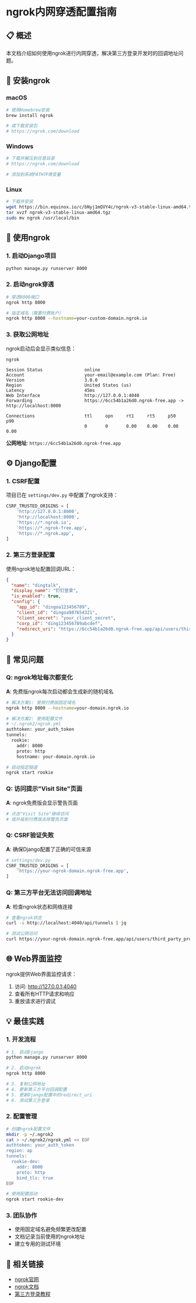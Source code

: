 # ngrok内网穿透配置指南

## 📋 概述

本文档介绍如何使用ngrok进行内网穿透，解决第三方登录开发时的回调地址问题。

## 🔧 安装ngrok

### macOS
```bash
# 使用Homebrew安装
brew install ngrok

# 或下载安装包
# https://ngrok.com/download
```

### Windows
```bash
# 下载并解压到任意目录
# https://ngrok.com/download

# 添加到系统PATH环境变量
```

### Linux
```bash
# 下载并安装
wget https://bin.equinox.io/c/bNyj1mQVY4c/ngrok-v3-stable-linux-amd64.tgz
tar xvzf ngrok-v3-stable-linux-amd64.tgz
sudo mv ngrok /usr/local/bin
```

## 🚀 使用ngrok

### 1. 启动Django项目
```bash
python manage.py runserver 8000
```

### 2. 启动ngrok穿透
```bash
# 穿透8000端口
ngrok http 8000

# 指定域名（需要付费账户）
ngrok http 8000 --hostname=your-custom-domain.ngrok.io
```

### 3. 获取公网地址
ngrok启动后会显示类似信息：
```
ngrok

Session Status                online
Account                       your-email@example.com (Plan: Free)
Version                       3.0.0
Region                        United States (us)
Latency                       45ms
Web Interface                 http://127.0.0.1:4040
Forwarding                    https://6cc54b1a26d0.ngrok-free.app -> http://localhost:8000

Connections                   ttl     opn     rt1     rt5     p50     p90
                              0       0       0.00    0.00    0.00    0.00
```

**公网地址**: `https://6cc54b1a26d0.ngrok-free.app`

## ⚙️ Django配置

### 1. CSRF配置
项目已在 `settings/dev.py` 中配置了ngrok支持：

```python
CSRF_TRUSTED_ORIGINS = [
    'http://127.0.0.1:8000',
    'http://localhost:8000',
    'https://*.ngrok.io',
    'https://*.ngrok-free.app',
    'https://*.ngrok.app',
]
```

### 2. 第三方登录配置
使用ngrok地址配置回调URL：

```json
{
  "name": "dingtalk",
  "display_name": "钉钉登录",
  "is_enabled": true,
  "config": {
    "app_id": "dingoa123456789",
    "client_id": "dingoa987654321",
    "client_secret": "your_client_secret",
    "corp_id": "ding123456789abcdef",
    "redirect_uri": "https://6cc54b1a26d0.ngrok-free.app/api/users/third_party_callback/"
  }
}
```

## 🔧 常见问题

### Q: ngrok地址每次都变化
**A**: 免费版ngrok每次启动都会生成新的随机域名
```bash
# 解决方案1: 使用付费版固定域名
ngrok http 8000 --hostname=your-domain.ngrok.io

# 解决方案2: 使用配置文件
# ~/.ngrok2/ngrok.yml
authtoken: your_auth_token
tunnels:
  rookie:
    addr: 8000
    proto: http
    hostname: your-domain.ngrok.io

# 启动指定隧道
ngrok start rookie
```

### Q: 访问提示"Visit Site"页面
**A**: ngrok免费版会显示警告页面
```bash
# 点击"Visit Site"继续访问
# 或升级到付费版去除警告页面
```

### Q: CSRF验证失败
**A**: 确保Django配置了正确的可信来源
```python
# settings/dev.py
CSRF_TRUSTED_ORIGINS = [
    'https://your-ngrok-domain.ngrok-free.app',
]
```

### Q: 第三方平台无法访问回调地址
**A**: 检查ngrok状态和网络连接
```bash
# 查看ngrok状态
curl -s http://localhost:4040/api/tunnels | jq

# 测试公网访问
curl https://your-ngrok-domain.ngrok-free.app/api/users/third_party_providers/
```

## 🌐 Web界面监控

ngrok提供Web界面监控请求：

1. 访问: http://127.0.0.1:4040
2. 查看所有HTTP请求和响应
3. 重放请求进行调试

## 💡 最佳实践

### 1. 开发流程
```bash
# 1. 启动Django
python manage.py runserver 8000

# 2. 启动ngrok
ngrok http 8000

# 3. 复制公网地址
# 4. 更新第三方平台回调配置
# 5. 更新Django配置中的redirect_uri
# 6. 测试第三方登录
```

### 2. 配置管理
```bash
# 创建ngrok配置文件
mkdir -p ~/.ngrok2
cat > ~/.ngrok2/ngrok.yml << EOF
authtoken: your_auth_token
region: ap
tunnels:
  rookie-dev:
    addr: 8000
    proto: http
    bind_tls: true
EOF

# 使用配置启动
ngrok start rookie-dev
```

### 3. 团队协作
- 使用固定域名避免频繁更改配置
- 文档记录当前使用的ngrok地址
- 建立专用的测试环境

## 🔗 相关链接

- [ngrok官网](https://ngrok.com/)
- [ngrok文档](https://ngrok.com/docs)
- [第三方登录教程](../tutorials/third-party-login.md)

